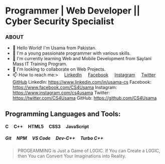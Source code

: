 # Programmer | Web Developer || Cyber Security Specialist

### ABOUT
- 👋 Hello World! I'm Usama from Pakistan.
- 👀 I'm a young passionate programmer with various skills.
- 🌱 I'm currently learning Web and Mobile Development from Saylani Mass IT Training Program.
- 💞️ I'm looking to collaborate on Web Projects.
- 📫 How to reach me:> &nbsp; &nbsp; [LinkedIn](https://www.linkedin.com/in/usama-cs) &nbsp; &nbsp; [Facebook](https://www.facebook.com/CS4Usama) &nbsp; &nbsp; [Instagram](https://www.instagram.com/cs4usama) &nbsp; &nbsp; [Twitter](https://twitter.com/CS4Usama) &nbsp; &nbsp; [GitHub](https://github.com/CS4Usama)
            LinkedIn:   https://www.linkedin.com/in/usama-cs
            Facebook:   https://www.facebook.com/CS4Usama
            Instagram:  https://www.instagram.com/cs4usama
            Twitter:    https://twitter.com/CS4Usama
            GitHub:     https://github.com/CS4Usama

## Programming Languages and Tools:
#### C &nbsp; &nbsp; C++ &nbsp; &nbsp; HTML5 &nbsp; &nbsp; CSS3 &nbsp; &nbsp; JavaScript
##### Git &nbsp; &nbsp; NPM &nbsp; &nbsp; VS Code &nbsp; &nbsp; Dev-C++ &nbsp; &nbsp; Turbo C++

> PROGEAMMING is Just a Game of L0GIC. If You can Create a L0GIC, then You can Convert Your Imaginations into Reality.


<!-- Cyber-Ping/Cyber-Ping is a ✨ special ✨ repository because its `README.md` (this file) appears on your GitHub profile.
You can click the Preview link to take a look at your changes. --->
